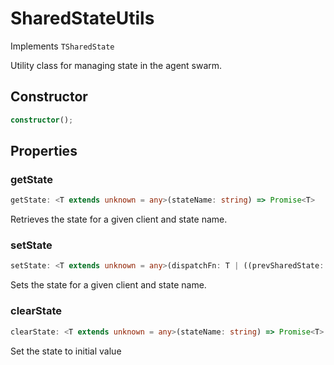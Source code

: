 # SharedStateUtils

Implements `TSharedState`

Utility class for managing state in the agent swarm.

## Constructor

```ts
constructor();
```

## Properties

### getState

```ts
getState: <T extends unknown = any>(stateName: string) => Promise<T>
```

Retrieves the state for a given client and state name.

### setState

```ts
setState: <T extends unknown = any>(dispatchFn: T | ((prevSharedState: T) => Promise<T>), stateName: string) => Promise<void>
```

Sets the state for a given client and state name.

### clearState

```ts
clearState: <T extends unknown = any>(stateName: string) => Promise<T>
```

Set the state to initial value
